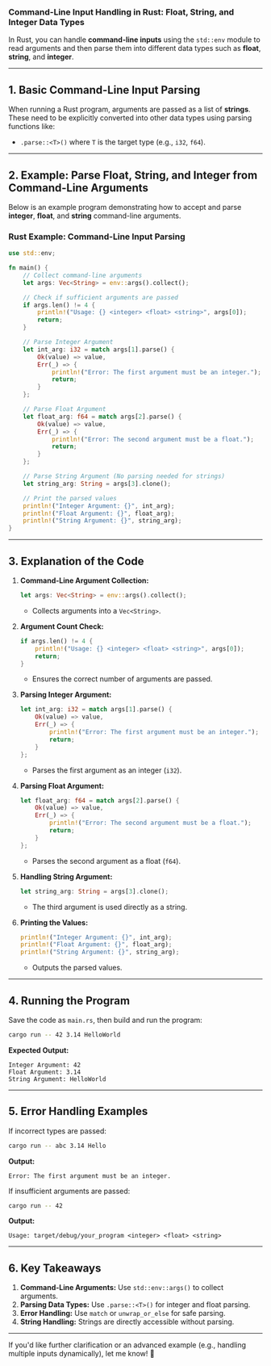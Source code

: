 ### **Command-Line Input Handling in Rust: Float, String, and Integer Data Types**

In Rust, you can handle **command-line inputs** using the `std::env` module to read arguments and then parse them into different data types such as **float**, **string**, and **integer**.

---

## **1. Basic Command-Line Input Parsing**

When running a Rust program, arguments are passed as a list of **strings**. These need to be explicitly converted into other data types using parsing functions like:

- `.parse::<T>()` where `T` is the target type (e.g., `i32`, `f64`).

---

## **2. Example: Parse Float, String, and Integer from Command-Line Arguments**

Below is an example program demonstrating how to accept and parse **integer**, **float**, and **string** command-line arguments.

### **Rust Example: Command-Line Input Parsing**

```rust
use std::env;

fn main() {
    // Collect command-line arguments
    let args: Vec<String> = env::args().collect();

    // Check if sufficient arguments are passed
    if args.len() != 4 {
        println!("Usage: {} <integer> <float> <string>", args[0]);
        return;
    }

    // Parse Integer Argument
    let int_arg: i32 = match args[1].parse() {
        Ok(value) => value,
        Err(_) => {
            println!("Error: The first argument must be an integer.");
            return;
        }
    };

    // Parse Float Argument
    let float_arg: f64 = match args[2].parse() {
        Ok(value) => value,
        Err(_) => {
            println!("Error: The second argument must be a float.");
            return;
        }
    };

    // Parse String Argument (No parsing needed for strings)
    let string_arg: String = args[3].clone();

    // Print the parsed values
    println!("Integer Argument: {}", int_arg);
    println!("Float Argument: {}", float_arg);
    println!("String Argument: {}", string_arg);
}
```

---

## **3. Explanation of the Code**

1. **Command-Line Argument Collection:**
   ```rust
   let args: Vec<String> = env::args().collect();
   ```
   - Collects arguments into a `Vec<String>`.

2. **Argument Count Check:**
   ```rust
   if args.len() != 4 {
       println!("Usage: {} <integer> <float> <string>", args[0]);
       return;
   }
   ```
   - Ensures the correct number of arguments are passed.

3. **Parsing Integer Argument:**
   ```rust
   let int_arg: i32 = match args[1].parse() {
       Ok(value) => value,
       Err(_) => {
           println!("Error: The first argument must be an integer.");
           return;
       }
   };
   ```
   - Parses the first argument as an integer (`i32`).

4. **Parsing Float Argument:**
   ```rust
   let float_arg: f64 = match args[2].parse() {
       Ok(value) => value,
       Err(_) => {
           println!("Error: The second argument must be a float.");
           return;
       }
   };
   ```
   - Parses the second argument as a float (`f64`).

5. **Handling String Argument:**
   ```rust
   let string_arg: String = args[3].clone();
   ```
   - The third argument is used directly as a string.

6. **Printing the Values:**
   ```rust
   println!("Integer Argument: {}", int_arg);
   println!("Float Argument: {}", float_arg);
   println!("String Argument: {}", string_arg);
   ```
   - Outputs the parsed values.

---

## **4. Running the Program**

Save the code as `main.rs`, then build and run the program:

```bash
cargo run -- 42 3.14 HelloWorld
```

**Expected Output:**
```
Integer Argument: 42
Float Argument: 3.14
String Argument: HelloWorld
```

---

## **5. Error Handling Examples**

If incorrect types are passed:

```bash
cargo run -- abc 3.14 Hello
```

**Output:**
```
Error: The first argument must be an integer.
```

If insufficient arguments are passed:

```bash
cargo run -- 42
```

**Output:**
```
Usage: target/debug/your_program <integer> <float> <string>
```

---

## **6. Key Takeaways**
1. **Command-Line Arguments:** Use `std::env::args()` to collect arguments.
2. **Parsing Data Types:** Use `.parse::<T>()` for integer and float parsing.
3. **Error Handling:** Use `match` or `unwrap_or_else` for safe parsing.
4. **String Handling:** Strings are directly accessible without parsing.

---

If you'd like further clarification or an advanced example (e.g., handling multiple inputs dynamically), let me know! 🚀